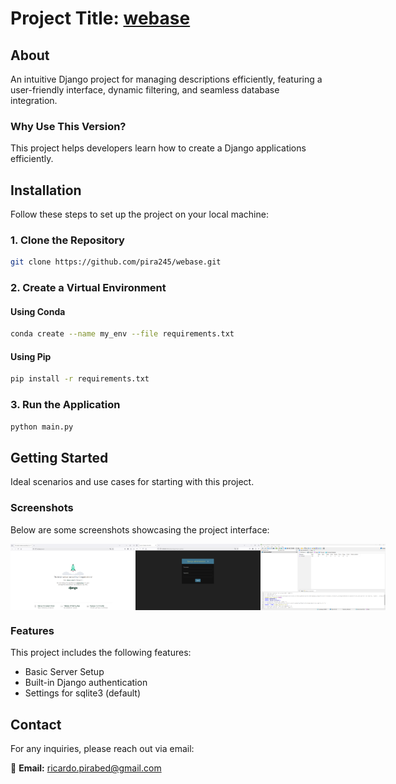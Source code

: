 # Project Title: [webase](https://github.com/pira245/webase)

## About

An intuitive Django project for managing descriptions efficiently, featuring a user-friendly interface, dynamic filtering, and seamless database integration.

### Why Use This Version?

This project helps developers learn how to create a Django applications efficiently.

## Installation

Follow these steps to set up the project on your local machine:

### 1. Clone the Repository

```bash
git clone https://github.com/pira245/webase.git
```

### 2. Create a Virtual Environment

#### Using Conda

```bash
conda create --name my_env --file requirements.txt
```

#### Using Pip

```bash
pip install -r requirements.txt
```

### 3. Run the Application

```bash
python main.py
```

## Getting Started

Ideal scenarios and use cases for starting with this project.

### Screenshots

Below are some screenshots showcasing the project interface:

<div style="display: flex; justify-content: space-around;">
    <img src="media/base-screenshot-1.png" alt="Screenshot 1" width="200"/>
    <img src="media/base-screenshot-2.png" alt="Screenshot 2" width="200"/>
    <img src="media/base-screenshot-3.png" alt="Screenshot 3" width="200"/>
</div>

### Features

This project includes the following features:

- Basic Server Setup
- Built-in Django authentication
- Settings for sqlite3 (default)

## Contact

For any inquiries, please reach out via email:

📧 **Email:** ricardo.pirabed@gmail.com


